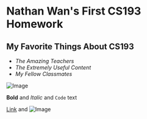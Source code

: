 # Nathan Wan's First CS193 Homework

## My Favorite Things About CS193
- _The Amazing Teachers_
- _The Extremely Useful Content_
- _My Fellow Classmates_

  
![Image](https://encrypted-tbn0.gstatic.com/images?q=tbn:ANd9GcQ_LMI6hp-38VPg60t1bq-SblgKbhvxKjlKqg&s)


**Bold** and _Italic_ and `Code` text

[Link](url) and ![Image](src)
